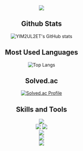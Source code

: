 <div align="center">

<img src="https://capsule-render.vercel.app/api?type=waving&color=ffaa69&height=200&animation=fadeIn&section=header&text=YIM2UL2ET&fontSize=70&fontColor=e4733e&fontAlignY=37&desc=Algorithm,%20Computer%20Science%20and%20more..&descSize=25)" />
  
## Github Stats
![YIM2UL2ET's GitHub stats](https://github-readme-stats.vercel.app/api?username=YIM2UL2ET&show_icons=true&theme=gruvbox_light)

## Most Used Languages
![Top Langs](https://github-readme-stats.vercel.app/api/top-langs/?username=YIM2UL2ET&layout=compact&theme=gruvbox_light)

## Solved.ac
[![Solved.ac Profile](http://mazassumnida.wtf/api/v2/generate_badge?boj=YIM2UL2ET)](https://solved.ac/YIM2UL2ET)

## Skills and Tools
<img src="https://img.shields.io/badge/Python-14354C?style=for-the-badge&logo=python&logoColor=white"/><br/>
<img src="https://img.shields.io/badge/C-00599C?style=for-the-badge&logo=c&logoColor=white"/>
<img src="https://img.shields.io/badge/C%2B%2B-00599C?style=for-the-badge&logo=c%2B%2B&logoColor=white"/><br/>
<img src="https://img.shields.io/badge/Visual_Studio_Code-0078D4?style=for-the-badge&logo=visual%20studio%20code&logoColor=white"/><br/>
<img src="https://img.shields.io/badge/Visual_Studio-5C2D91?style=for-the-badge&logo=visual%20studio&logoColor=white"><br/>
<img src="https://img.shields.io/badge/GitHub-100000?style=for-the-badge&logo=github&logoColor=white"/>

</div>
